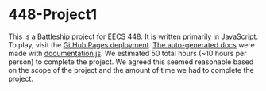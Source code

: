 # 448-Project1
This is a Battleship project for EECS 448.
It is written primarily in JavaScript.
To play, visit the [GitHub Pages deployment](https://gsburmaster.github.io/448-Project1/).
[The auto-generated docs](documentation/docs/index.html) were made with [documentation.js](https://documentationjs.org).
We estimated 50 total hours (~10 hours per person) to complete the project. We agreed this seemed reasonable based on the scope of the project and the amount of time we had to complete the project.
